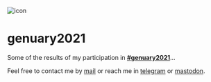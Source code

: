 ![icon](https://gitlab.com/azarte/genuary/-/raw/themoststable/public/assets/img/logo_64.png)

# genuary2021

Some of the results of my participation in [**#genuary2021**](https://genuary2021.github.io)...

Feel free to contact me by [mail](mailto:rodrigovalla@protonmail.ch) or reach me in
[telegram](https://t.me/rvalla) or [mastodon](https://fosstodon.org/@rvalla).
